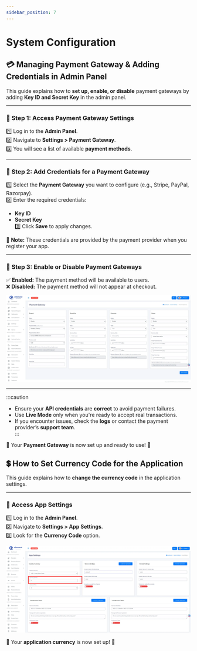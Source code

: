 ```yaml
---
sidebar_position: 7
---
```


# System Configuration

## 💳 Managing Payment Gateway & Adding Credentials in Admin Panel  

This guide explains how to **set up, enable, or disable** payment gateways by adding **Key ID and Secret Key** in the admin panel.  

---

### 🔧 **Step 1: Access Payment Gateway Settings**  

1️⃣ Log in to the **Admin Panel**.  
2️⃣ Navigate to **Settings > Payment Gateway**.  
3️⃣ You will see a list of available **payment methods**.  

---

### 🔑 **Step 2: Add Credentials for a Payment Gateway**  

1️⃣ Select the **Payment Gateway** you want to configure (e.g., Stripe, PayPal, Razorpay).  
2️⃣ Enter the required credentials:  
   - **Key ID**  
   - **Secret Key**  
3️⃣ Click **Save** to apply changes.  

🔹 **Note:** These credentials are provided by the payment provider when you register your app.  

---

### 🚫 **Step 3: Enable or Disable Payment Gateways**  

✅ **Enabled:** The payment method will be available to users.  
❌ **Disabled:** The payment method will not appear at checkout.  

![payment_gateways](../../static/img/app/payment_gateways.webp)

---
 
:::caution
- Ensure your **API credentials** are **correct** to avoid payment failures.  
- Use **Live Mode** only when you're ready to accept real transactions.  
- If you encounter issues, check the **logs** or contact the payment provider’s **support team**.  
:::

🎉 Your **Payment Gateway** is now set up and ready to use! 🚀  



<!-- How to Set Currency Code for the Application  -->

## 💲 How to Set Currency Code for the Application  

This guide explains how to **change the currency code** in the application settings.  

---

### 🔧 **Access App Settings**  

1️⃣ Log in to the **Admin Panel**.  
2️⃣ Navigate to **Settings > App Settings**.  
3️⃣ Look for the **Currency Code** option.  

![currency_symbol](../../static/img/app/currency_symbol.webp) 

🎉 Your **application currency** is now set up! 🚀  

